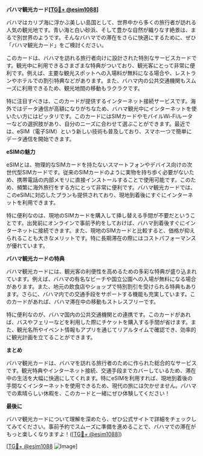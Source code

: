 **バハマ観光カード[[TG💪+ @esim1088](https://t.me/s/esim1088)]**

バハマはカリブ海に浮かぶ美しい島国として、世界中から多くの旅行者が訪れる人気の観光地です。青い海と白い砂浜、そして豊かな自然が織りなす絶景は、まるで別世界のようです。そんなバハマでの滞在をさらに快適にするために、ぜひ「バハマ観光カード」をご検討ください。

このカードは、バハマを訪れる旅行者向けに設計された特別なサービスカードです。観光中に利用できるさまざまな特典がついており、観光客にとって非常に便利です。例えば、主要な観光スポットへの入場料が無料になる場合や、レストランやホテルでの割引特典などがあります。また、バハマ内の公共交通機関もスムーズに利用できるため、観光地間の移動もラクラクです。

特に注目すべきは、このカードが提供するインターネット接続サービスです。海外ではデータ通信が高額になりがちなため、バハマ観光中にインターネットを使いたい方にはピッタリです。このカードにはSIMカードやモバイルWi-Fiルーターなどの選択肢があり、自分のニーズに合わせて選ぶことができます。最近では、eSIM（電子SIM）という新しい技術も普及しており、スマホ一つで簡単にデータ通信を開始できます。

**eSIMの魅力**

eSIMとは、物理的なSIMカードを持たないスマートフォンやデバイス向けの次世代型SIMカードです。従来のSIMカードのように実物を持ち歩く必要がないため、携帯電話の内部メモリに直接インストールすることで使用可能です。このため、頻繁に海外旅行をする方にとって非常に便利です。バハマ観光カードでは、このeSIMに対応したプランも提供されており、現地到着後にすぐにインターネットを利用できます。

特に便利なのは、現地のSIMカードを購入して挿し替える手間が不要だということです。出発前にオンラインで事前予約をしておけば、バハマ到着後すぐにインターネットに接続できます。また、現地のSIMカードと比較すると、価格が抑えられることも大きなメリットです。特に長期滞在の際にはコストパフォーマンスが優れています。

**バハマ観光カードの特典**

バハマ観光カードには、観光客の利便性を高めるための多彩な特典が盛り込まれています。例えば、バハマの有名なビーチや国立公園への入場が無料になる場合があります。また、地元の飲食店やショップで特別割引を受けられる特典もあります。さらに、バハマ内での交通手段をサポートする機能も充実しています。このカードがあれば、バハマ滞在中の移動もストレスフリーです。

特に便利なのが、バハマ国内の公共交通機関との連携です。このカードがあれば、バスやフェリーなどを利用した際にチケットを購入する手間が省けます。また、観光名所やイベント情報もアプリを通じてリアルタイムで確認でき、効率的に観光計画を立てることができます。

**まとめ**

バハマ観光カードは、バハマを訪れる旅行者のために作られた総合的なサービスです。観光特典やインターネット接続、交通手段までカバーしているため、滞在中の生活を大幅に快適にしてくれます。特にeSIMを利用すれば、現地到着後の手間なくインターネットを使用できるため、現代の旅には欠かせません。バハマでの素晴らしい休暇を、このカードと一緒にぜひ体験してください！

**最後に**

バハマ観光カードについて理解を深めたら、ぜひ公式サイトで詳細をチェックしてみてください。事前予約でスムーズに準備を進めることで、バハマでの滞在がもっと楽しくなりますよ！([[TG💪+ @esim1088](https://t.me/s/esim1088)])

[[TG💪+ @esim1088](https://t.me/s/esim1088) ![Image](https://i.postimg.cc/Y0z9fWf4/image.png)]